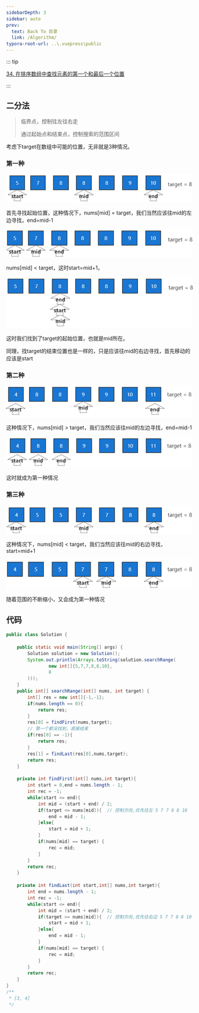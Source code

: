 ```yaml
---
sidebarDepth: 3
sidebar: auto
prev:
  text: Back To 目录
  link: /Algorithm/
typora-root-url: ..\.vuepress\public
---
```




::: tip

[34. 在排序数组中查找元素的第一个和最后一个位置](https://leetcode.cn/problems/find-first-and-last-position-of-element-in-sorted-array/)

:::



## 二分法

> 临界点，控制往左往右走
>
> 通过起始点和结束点，控制搜索的范围区间

考虑下target在数组中可能的位置，无非就是3种情况。

### 第一种

![image-20230922002618187](/images/algorithm/image-20230922002618187.png)

首先寻找起始位置，这种情况下，nums[mid] = target，我们当然应该往mid的左边寻找，end=mid-1

![image-20230922002638224](/images/algorithm/image-20230922002638224.png)

nums[mid] < target，这时start=mid+1，

![image-20230922002713224](/images/algorithm/image-20230922002713224.png)

这时我们找到了target的起始位置，也就是mid所在。

同理，找target的结束位置也是一样的，只是应该往mid的右边寻找，首先移动的应该是start

### 第二种

![image-20230922002757560](/images/algorithm/image-20230922002757560.png)

这种情况下，nums[mid] > target，我们当然应该往mid的左边寻找，end=mid-1

![image-20230922002821807](/images/algorithm/image-20230922002821807.png)

这时就成为第一种情况

### 第三种

![image-20230922002850022](/images/algorithm/image-20230922002850022.png)

这种情况下，nums[mid] < target，我们当然应该往mid的右边寻找，start=mid+1

![image-20230922002913224](/images/algorithm/image-20230922002913224.png)

随着范围的不断缩小，又会成为第一种情况

## 代码

```java
public class Solution {

    public static void main(String[] args) {
        Solution solution = new Solution();
        System.out.println(Arrays.toString(solution.searchRange(
                new int[]{5,7,7,8,8,10},
                8
        )));
    }
    public int[] searchRange(int[] nums, int target) {
        int[] res = new int[]{-1,-1};
        if(nums.length == 0){
            return res;
        }
        res[0] = findFirst(nums,target);
        // 第一个都没找到，直接结束
        if(res[0] == -1){
            return res;
        }
        res[1] = findLast(res[0],nums,target);
        return res;
    }

    private int findFirst(int[] nums,int target){
        int start = 0,end = nums.length - 1;
        int rec = -1;
        while(start <= end){
            int mid = (start + end) / 2;
            if(target <= nums[mid]){  // 控制方向,优先往左 5 7 7 8 8 10
                end = mid - 1;
            }else{
                start = mid + 1;
            }
            if(nums[mid] == target) {
                rec = mid;
            }
        }
        return rec;
    }

    private int findLast(int start,int[] nums,int target){
        int end = nums.length - 1;
        int rec = -1;
        while(start <= end){
            int mid = (start + end) / 2;
            if(target >= nums[mid]){  // 控制方向,优先往右边 5 7 7 8 8 10
                start = mid + 1;
            }else{
                end = mid - 1;
            }
            if(nums[mid] == target) {
                rec = mid;
            }
        }
        return rec;
    }
}
/**
 * [3, 4]
 */
```

